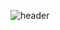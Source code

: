 ![header](https://capsule-render.vercel.app/api?type=Venom&text=2zidol%20&#128526;&fontColor=FFE4B5&animation=twinkling&color=ADD8E6&fontSize=40)

